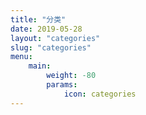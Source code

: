 ```yaml
---
title: "分类"
date: 2019-05-28
layout: "categories"
slug: "categories"
menu:
    main:
        weight: -80
        params: 
            icon: categories
---
```

